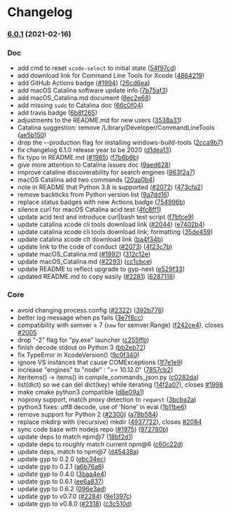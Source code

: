 # Changelog

### [6.0.1](https://www.github.com/gengjiawen/node-gyp/compare/v6.0.0...v6.0.1) (2021-02-16)


### Doc

* add cmd to reset `xcode-select` to initial state ([54f97cd](https://www.github.com/gengjiawen/node-gyp/commit/54f97cd2434b61d06516fe2a062dc34a93cbb901))
* add download link for Command Line Tools for Xcode ([4864219](https://www.github.com/gengjiawen/node-gyp/commit/48642191f5b3d7026fd96b3505b3b4e82ce25d65))
* add GitHub Actions badge ([#1994](https://www.github.com/gengjiawen/node-gyp/issues/1994)) ([26cd6ea](https://www.github.com/gengjiawen/node-gyp/commit/26cd6eaea614b4e5e48142eb352038ebb55f0e90))
* add macOS Catalina software update info ([7b75af3](https://www.github.com/gengjiawen/node-gyp/commit/7b75af349bb5354943cdfaa099454243d5a74d65))
* add macOS_Catalina.md document ([8ec2e68](https://www.github.com/gengjiawen/node-gyp/commit/8ec2e681d536db65e394e4d3cad0738fe4003ffb))
* add missing `sudo` to Catalina doc ([66c0f04](https://www.github.com/gengjiawen/node-gyp/commit/66c0f0446749caa591ad841cd029b6d5b5c8da42))
* add travis badge ([6b8f265](https://www.github.com/gengjiawen/node-gyp/commit/6b8f2652dde9f687f4d98fb26cf923825c2776c1))
* adjustments to the README.md for new users ([3538a31](https://www.github.com/gengjiawen/node-gyp/commit/3538a317b6f2bd863668fb2640f625a4fd4fb3b3))
* Catalina suggestion: remove /Library/Developer/CommandLineTools ([ae5b150](https://www.github.com/gengjiawen/node-gyp/commit/ae5b150051ab6249e57a3153b288e66e74d7bc7b))
* drop the --production flag for installing windows-build-tools ([2cca9b7](https://www.github.com/gengjiawen/node-gyp/commit/2cca9b74f78b5ecec7c9c01c3e99c8d30b4f1130))
* fix changelog 6.1.0 release year to be 2020 ([d1dea13](https://www.github.com/gengjiawen/node-gyp/commit/d1dea13fe44bc65ee3ea8441c08c9a3d03d6d63d))
* fix typo in README.md ([#1985](https://www.github.com/gengjiawen/node-gyp/issues/1985)) ([f7b6b6b](https://www.github.com/gengjiawen/node-gyp/commit/f7b6b6b77b973e16f5c6e54faebfaca3fb857e19))
* give more attention to Catalina issues doc ([9aed628](https://www.github.com/gengjiawen/node-gyp/commit/9aed6286a3d6debbcbb6306cf6ef317fc50f4375))
* improve cataline discoverability for search engines ([963f2a7](https://www.github.com/gengjiawen/node-gyp/commit/963f2a7b481ac4b8dee7f8c1c582f0d78e207f03))
* macOS Catalina add two commands ([20aa0b4](https://www.github.com/gengjiawen/node-gyp/commit/20aa0b44f7114814747edb9c2b9690ca19681be0))
* note in README that Python 3.8 is supported ([#2072](https://www.github.com/gengjiawen/node-gyp/issues/2072)) ([473cfa2](https://www.github.com/gengjiawen/node-gyp/commit/473cfa283f0615e2b0db12be76ec1cd4792756c4))
* remove backticks from Python version list ([9a7dd16](https://www.github.com/gengjiawen/node-gyp/commit/9a7dd16b76b44cdb83b1c4f097fb1100cb31dab1))
* replace status badges with new Actions badge ([754996b](https://www.github.com/gengjiawen/node-gyp/commit/754996b9ec972a33ece95a233ef00cb3c9ab8afa))
* silence curl for macOS Catalina acid test ([4fc8ff1](https://www.github.com/gengjiawen/node-gyp/commit/4fc8ff179d9572984cfdd6c99726df66f8d7351d))
* update acid test and introduce curl|bash test script ([f7bfce9](https://www.github.com/gengjiawen/node-gyp/commit/f7bfce96eddd77bdf56d25b9f113cc94ce93390a))
* update catalina xcode cli tools download link ([#2044](https://www.github.com/gengjiawen/node-gyp/issues/2044)) ([e7402b4](https://www.github.com/gengjiawen/node-gyp/commit/e7402b4a7c440af179c8bb999f82f6b89c829bd9))
* update catalina xcode cli tools download link; formatting ([35de459](https://www.github.com/gengjiawen/node-gyp/commit/35de45984fa00b4b5bdcbf9b3d92e333a8039fe0))
* update catalina xcode clt download link ([ba4f34b](https://www.github.com/gengjiawen/node-gyp/commit/ba4f34b7d6bb9e0b5f1d23f15b906af86a589ebd))
* update link to the code of conduct ([#2073](https://www.github.com/gengjiawen/node-gyp/issues/2073)) ([4f23c7b](https://www.github.com/gengjiawen/node-gyp/commit/4f23c7bee2851a3f821e003e9c1d4db0baa54dc7))
* update macOS_Catalina.md ([#1992](https://www.github.com/gengjiawen/node-gyp/issues/1992)) ([312c12e](https://www.github.com/gengjiawen/node-gyp/commit/312c12ef4f8f11b90133590716d42adf32cdebf4))
* update macOS_Catalina.md ([#2293](https://www.github.com/gengjiawen/node-gyp/issues/2293)) ([cc1cbce](https://www.github.com/gengjiawen/node-gyp/commit/cc1cbce056b0db0a98aa6041f9148c7d9326c531))
* update README to reflect upgrade to gyp-next ([e529f33](https://www.github.com/gengjiawen/node-gyp/commit/e529f3309d41111d5d6d5d08b4fbde610cd0efff))
* updated README.md to copy easily ([#2281](https://www.github.com/gengjiawen/node-gyp/issues/2281)) ([6287118](https://www.github.com/gengjiawen/node-gyp/commit/6287118fc4407edfeda1d092c58f848d23bd6c2f))


### Core

* avoid changing process.config ([#2322](https://www.github.com/gengjiawen/node-gyp/issues/2322)) ([392b776](https://www.github.com/gengjiawen/node-gyp/commit/392b7760b45af45fa958c16a4a34b873a03f2b3a))
* better log message when ps fails ([3e7f8cc](https://www.github.com/gengjiawen/node-gyp/commit/3e7f8ccafc8c65fb2392e86b89c5ef7ad7fd5791))
* compatibility with semver ≥ 7 (`new` for semver.Range) ([f242ce4](https://www.github.com/gengjiawen/node-gyp/commit/f242ce4d2c93d38fd91af77880e971e7bbfe8eaf)), closes [#2005](https://www.github.com/gengjiawen/node-gyp/issues/2005)
* drop "-2" flag for "py.exe" launcher ([c255ffb](https://www.github.com/gengjiawen/node-gyp/commit/c255ffbf6adc6b60cb39fa1aa40bfc8eb45f80ac))
* finish decode stdout on Python 3 ([bb2eb72](https://www.github.com/gengjiawen/node-gyp/commit/bb2eb72a3f3bef0d8f8ed5fce402ccd2daaba5a3))
* fix TypeError in XcodeVersion() ([9c0f340](https://www.github.com/gengjiawen/node-gyp/commit/9c0f3404f03aa1c3413ce896f6365f8889fb74a2))
* ignore VS instances that cause COMExceptions ([1f7e1e9](https://www.github.com/gengjiawen/node-gyp/commit/1f7e1e93b5116e727d0719dcca87ee38c18042ae))
* increase "engines" to "node" : ">= 10.12.0" ([7857cb2](https://www.github.com/gengjiawen/node-gyp/commit/7857cb2eb19ebd709c69509040b23c3a0f39e95e))
* iteritems() -> items() in compile_commands_json.py ([c0282da](https://www.github.com/gengjiawen/node-gyp/commit/c0282daa48cf1803c4283998304c563390866c8d))
* list(dict) so we can del dict(key) while iterating ([14f2a07](https://www.github.com/gengjiawen/node-gyp/commit/14f2a07a390328d8cdd4da043a2246d3e1ec01dd)), closes [#1998](https://www.github.com/gengjiawen/node-gyp/issues/1998)
* make cmake python3 compatible ([d8e09a1](https://www.github.com/gengjiawen/node-gyp/commit/d8e09a1b6aef83431b2b0b6cb93b548b75978d06))
* noproxy support, match proxy detection to `request` ([3bcba2a](https://www.github.com/gengjiawen/node-gyp/commit/3bcba2a01ab4a3577fa1a56e543bba138d64d9f1))
* python3 fixes: utf8 decode, use of 'None' in eval ([1b11be6](https://www.github.com/gengjiawen/node-gyp/commit/1b11be63cc85edf779b4dc12612f868752996329))
* remove support for Python 2 ([#2300](https://www.github.com/gengjiawen/node-gyp/issues/2300)) ([a78b584](https://www.github.com/gengjiawen/node-gyp/commit/a78b584236e92a9469f72916c55ba83e9819ddea))
* replace mkdirp with {recursive} mkdir ([4937722](https://www.github.com/gengjiawen/node-gyp/commit/4937722cf597ccd1953628f3d5e2ab5204280051)), closes [#2084](https://www.github.com/gengjiawen/node-gyp/issues/2084)
* sync code base with nodejs repo ([#1975](https://www.github.com/gengjiawen/node-gyp/issues/1975)) ([972780b](https://www.github.com/gengjiawen/node-gyp/commit/972780bde72b9a61153f3ea7ea9700cec001ffd7))
* update deps to match npm@7 ([18bf2d1](https://www.github.com/gengjiawen/node-gyp/commit/18bf2d1d38de0098697e521a60c16c6800a4ca33))
* update deps to roughly match current npm@6 ([c60c22d](https://www.github.com/gengjiawen/node-gyp/commit/c60c22de58ffee1db0fbe68baba34f3719f3741d))
* update deps, match to npm@7 ([d45438a](https://www.github.com/gengjiawen/node-gyp/commit/d45438a047a30b6c6993553459e4544e810bb3f5))
* update gyp to 0.2.0 ([ebc34ec](https://www.github.com/gengjiawen/node-gyp/commit/ebc34ec823d20b593ee9713bb0887daaa363cbe2))
* update gyp to 0.2.1 ([a6b76a8](https://www.github.com/gengjiawen/node-gyp/commit/a6b76a8b488c3ca3ee39f4138644593075c25306))
* update gyp to 0.4.0 ([3baa4e4](https://www.github.com/gengjiawen/node-gyp/commit/3baa4e4172c47052ee7e942cef542c1a7dea75aa))
* update gyp to 0.6.1 ([ee6a837](https://www.github.com/gengjiawen/node-gyp/commit/ee6a837cb71f465c0e689a81b4adc784bdf8a0c7))
* update gyp to 0.6.2 ([096e3ad](https://www.github.com/gengjiawen/node-gyp/commit/096e3aded50f9d6eaef6f66510396f095847b361))
* update gyp to v0.7.0 ([#2284](https://www.github.com/gengjiawen/node-gyp/issues/2284)) ([9e1397c](https://www.github.com/gengjiawen/node-gyp/commit/9e1397c52e429eb96a9013622cffffda56c78632))
* update gyp to v0.8.0 ([#2318](https://www.github.com/gengjiawen/node-gyp/issues/2318)) ([c3c510d](https://www.github.com/gengjiawen/node-gyp/commit/c3c510d89ede3a747eb679a49254052344ed8bc3))
